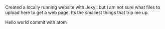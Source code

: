 Created a locally running website with Jekyll but I am not sure what files to upload here to get a web page. Its the smallest things that trip me up.


 Hello world commit with atom 
